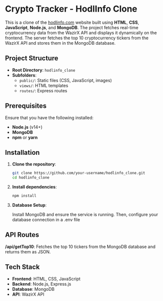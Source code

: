 # Crypto Tracker - HodlInfo Clone

This is a clone of the [hodlinfo.com](https://hodlinfo.com/) website built using **HTML**, **CSS**, **JavaScript**, **Node.js**, and **MongoDB**. The project fetches real-time cryptocurrency data from the WazirX API and displays it dynamically on the frontend.
The server fetches the top 10 cryptocurrency tickers from the WazirX API and stores them in the MongoDB database.

## **Project Structure**

- **Root Directory**: `hodlinfo_clone`
- **Subfolders**:
  - `public/`: Static files (CSS, JavaScript, images)
  - `views/`: HTML templates
  - `routes/`: Express routes

## **Prerequisites**

Ensure that you have the following installed:

- **Node.js** (v14+)
- **MongoDB**
- **npm** or **yarn**

## **Installation**

1. **Clone the repository**:

   ```bash
   git clone https://github.com/your-username/hodlinfo_clone.git
   cd hodlinfo_clone

2. **Install dependencies**:

     ```bash
     npm install
     
3. **Database Setup**:
   
    Install MongoDB and ensure the service is running. Then, configure your database connection 
    in a .env file

## **API Routes**

**/api/getTop10**:  Fetches the top 10 tickers from the MongoDB database and returns them as JSON.

## **Tech Stack**

- **Frontend**: HTML, CSS, JavaScript
- **Backend**: Node.js, Express.js
- **Database**: MongoDB
- **API**: WazirX API




